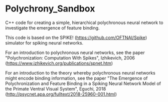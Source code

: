 # Polychrony_Sandbox

C++ code for creating a simple, hierarchical polychronous neural network to investigate the emergence of feature binding. 

This code is based on the SPIKE! (https://github.com/OFTNAI/Spike) simulator for spiking neural networks. 

For an introduction to polychronous neural networks, see the paper "Polychronization: Computation With Spikes", Izhikevich, 2006 (https://www.izhikevich.org/publications/spnet.htm)

For an introduction to the theory whereby polychronous neural networks might encode binding information, see the paper "The Emergence of Polychronization and Feature Binding in a Spiking Neural Network Model of the Primate Ventral Visual System", Eguchi, 2018 (http://psycnet.apa.org/fulltext/2018-25960-001.html)
